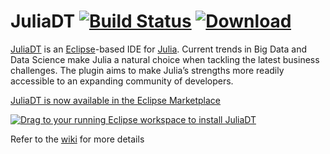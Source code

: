 # JuliaDT [![Build Status](https://travis-ci.org/JuliaComputing/JuliaDT.svg?branch=master)](https://travis-ci.org/JuliaComputing/JuliaDT) [ ![Download](https://api.bintray.com/packages/bndtools/bndtools/update/images/download.svg) ](https://dl.bintray.com/snefru/JuliaDT/latest)

[JuliaDT](http://juliacomputing.com/blog/2016/02/06/Eclipse-JuliaDT.html) is an [Eclipse](http://www.eclipse.org/)-based IDE for [Julia](http://julialang.org/). Current trends in Big Data and Data Science make Julia a natural choice when tackling the latest business challenges. The plugin aims to make Julia’s strengths more readily accessible to an expanding community of developers.

[JuliaDT is now available in the Eclipse Marketplace](https://marketplace.eclipse.org/content/juliadt#group-details)

<a href="http://marketplace.eclipse.org/marketplace-client-intro?mpc_install=3130435" class="drag" title="Drag to your running Eclipse workspace to install JuliaDT"><img class="img-responsive" src="https://marketplace.eclipse.org/sites/all/themes/solstice/public/images/marketplace/btn-install.png" alt="Drag to your running Eclipse workspace to install JuliaDT" /></a>

Refer to the [wiki](https://github.com/JuliaComputing/JuliaDT/wiki) for more details
